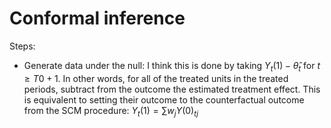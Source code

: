 # Conformal inference #

Steps: 

- Generate data under the null: I think this is done by taking $` Y_t(1) - \hat{\theta}_t `$ for $t \geq T0 +1$. In other words, for all of the treated units in the treated periods, subtract from the outcome the estimated treatment effect. This is equivalent to setting their outcome to the counterfactual outcome from the SCM procedure: $Y_t(1) = \sum w_j Y(0)_{tj}$ 
